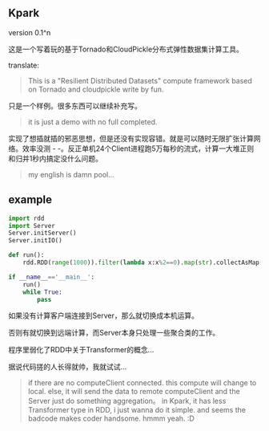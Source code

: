 Kpark
--
version 0.1^n

这是一个写着玩的基于Tornado和CloudPickle分布式弹性数据集计算工具。

translate: 
> This is a "Resilient Distributed Datasets" compute framework based on Tornado and cloudpickle write by fun.

只是一个样例。很多东西可以继续补充写。

> it is just a demo with no full completed.

实现了想插就插的邪恶思想，但是还没有实现容错。就是可以随时无限扩张计算网络。效率没测 - -。反正单机24个Client进程跑5万每秒的流式，计算一大堆正则和归并1秒内搞定没什么问题。

> my english is damn pool...

example
--

```python
import rdd
import Server
Server.initServer()
Server.initIO()

def run():
    rdd.RDD(range(1000)).filter(lambda x:x%2==0).map(str).collectAsMap()

if __name__=='__main__':
	run()
	while True:
		pass

```

如果没有计算客户端连接到Server，那么就切换成本机运算。

否则有就切换到远端计算，而Server本身只处理一些聚合类的工作。

程序里弱化了RDD中关于Transformer的概念...

据说代码搓的人长得就帅，我就试试...

> if there are no computeClient connected. this compute will change to local.
> else, it will send the data to remote computeClient and the Server just do something aggregation。
> in Kpark, it has less Transformer type in RDD, i just wanna do it simple.
> and seems the badcode makes coder handsome. hmmm yeah. :D